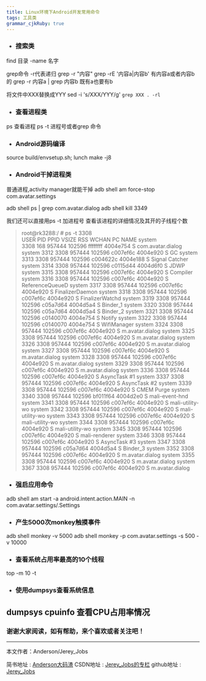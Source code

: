 ```yaml
---
title: Linux环境下Android开发常用命令
tags: 工具类
grammar_cjkRuby: true
---
```


- ### 搜索类

find 目录 -name 名字

grep命令  -r代表递归
grep -r "内容"
grep -rE '内容a|内容b'    有内容a或者内容b的
grep -r  内容a | grep 内容b   既有a也要有b

将文件中XXX替换成YYY
sed -i 's/XXX/YYY/g' `grep XXX . -rl`


- ### 查看进程类

ps 查看进程
ps -t 进程号或者grep 命令

- ### Android源码编译

source build/envsetup.sh;
lunch 
make -j8

- ### Android干掉进程类

普通进程,activity manager就能干掉
adb shell am force-stop com.avatar.settings

adb shell ps | grep com.avatar.dialog
adb shell kill 3349

我们还可以直接用ps -t 加进程号 查看该进程的详细情况及其开的子线程个数

> root@rk3288:/ # ps -t 3308                                            
> USER     PID   PPID  VSIZE  RSS     WCHAN    PC         NAME system   
> 3308  168   957444 102596 ffffffff 4004e754 S com.avatar.dialog system
> 3312  3308  957444 102596 c007ef6c 4004e920 S GC system    3313  3308 
> 957444 102596 c004622c 4004e188 S Signal Catcher system    3314  3308 
> 957444 102596 c0115d44 4004d6f0 S JDWP system    3315  3308  957444
> 102596 c007ef6c 4004e920 S Compiler system    3316  3308  957444
> 102596 c007ef6c 4004e920 S ReferenceQueueD system    3317  3308 
> 957444 102596 c007ef6c 4004e920 S FinalizerDaemon system    3318  3308
> 957444 102596 c007ef6c 4004e920 S FinalizerWatchd system    3319  3308
> 957444 102596 c05a7d64 4004d5a4 S Binder_1 system    3320  3308 
> 957444 102596 c05a7d64 4004d5a4 S Binder_2 system    3321  3308 
> 957444 102596 c0140070 4004e754 S Notify system    3322  3308  957444
> 102596 c0140070 4004e754 S WifiManager system    3324  3308  957444
> 102596 c007ef6c 4004e920 S m.avatar.dialog system    3325  3308 
> 957444 102596 c007ef6c 4004e920 S m.avatar.dialog system    3326  3308
> 957444 102596 c007ef6c 4004e920 S m.avatar.dialog system    3327  3308
> 957444 102596 c007ef6c 4004e920 S m.avatar.dialog system    3328  3308
> 957444 102596 c007ef6c 4004e920 S m.avatar.dialog system    3329  3308
> 957444 102596 c007ef6c 4004e920 S m.avatar.dialog system    3336  3308
> 957444 102596 c007ef6c 4004e920 S AsyncTask #1 system    3337  3308 
> 957444 102596 c007ef6c 4004e920 S AsyncTask #2 system    3339  3308 
> 957444 102596 c007ef6c 4004e920 S CMEM Purge system    3340  3308 
> 957444 102596 bf011f64 4004d2e0 S mali-event-hnd system    3341  3308 
> 957444 102596 c007ef6c 4004e920 S mali-utility-wo system    3342  3308
> 957444 102596 c007ef6c 4004e920 S mali-utility-wo system    3343  3308
> 957444 102596 c007ef6c 4004e920 S mali-utility-wo system    3344  3308
> 957444 102596 c007ef6c 4004e920 S mali-utility-wo system    3345  3308
> 957444 102596 c007ef6c 4004e920 S mali-renderer system    3346  3308 
> 957444 102596 c007ef6c 4004e920 S AsyncTask #3 system    3347  3308 
> 957444 102596 c05a7d64 4004d5a4 S Binder_3 system    3352  3308 
> 957444 102596 c007ef6c 4004e920 S m.avatar.dialog system    3355  3308
> 957444 102596 c007ef6c 4004e920 S m.avatar.dialog system    3367  3308
> 957444 102596 c007ef6c 4004e920 S m.avatar.dialog

- ### 强启应用命令

adb shell am start -a android.intent.action.MAIN -n com.avatar.settings/.Settings


- ### 产生5000次monkey触摸事件

adb shell monkey -v 5000
adb shell monkey -p com.avatar.settings -s 500 -v 10000

- ### 查看系统占用率最高的10个线程

top -m 10 -t

- ### 使用dumpsys查看系统信息
 
 dumpsys cpuinfo 查看CPU占用率情况
 ----------
 ### 谢谢大家阅读，如有帮助，来个喜欢或者关注吧！

 ----------
 本文作者：Anderson/Jerey_Jobs

 简书地址   :  [Anderson大码渣][1]
 CSDN地址   :  [Jerey_Jobs的专栏][2]
 github地址 :  [Jerey_Jobs][3]
 

  [1]: http://www.jianshu.com/users/016a5ba708a0/latest_articles
  [2]: http://blog.csdn.net/jerey_jobs
  [3]: https://github.com/Jerey-Jobs